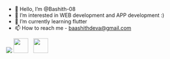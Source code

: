- 👋 Hello, I’m @Bashith-08
- 👀 I’m interested in WEB development and APP development :)
- 🌱 I’m currently learning flutter
- 📫 How to reach me - baashithdeva@gmail.com

<img src="https://github-readme-stats.vercel.app/api?username=BASHITH-08&&show_icons=true&title_color=ffffff&icon_color=bb2acf&text_color=daf7dc&bg_color=151515">
 <tr>
    <a  style= "margin-right:10px;" href="https://www.facebook.com/bashith.deva" target="_blank"><img src="https://upload.wikimedia.org/wikipedia/commons/thumb/0/05/Facebook_Logo_%282019%29.png/1024px-Facebook_Logo_%282019%29.png" width="40" height="40" /></a>
    <a  href="https://www.instagram.com/bashi.08/" target="_blank"><img src="https://www.freepnglogos.com/uploads/instagram-logos-png-images-free-download-5.png" width="40" height="40" /></a>
   
 </tr>
<!---
Bashith-08/Bashith-08 is a ✨ special ✨ repository because its `README.md` (this file) appears on your GitHub profile.
You can click the Preview link to take a look at your changes.
--->
